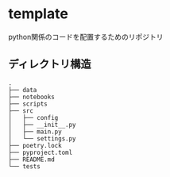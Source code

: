 # template
python関係のコードを配置するためのリポジトリ



## ディレクトリ構造
```text
.
├── data
├── notebooks
├── scripts
├── src
│   ├── config
│   ├── __init__.py
│   ├── main.py
│   └── settings.py
├── poetry.lock
├── pyproject.toml
├── README.md
└── tests
```
